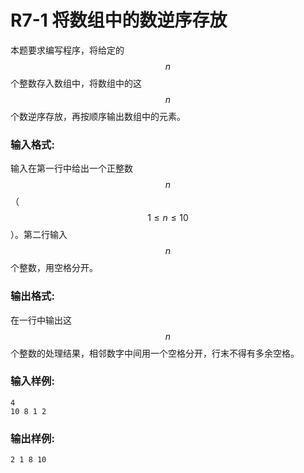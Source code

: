 # R7-1 将数组中的数逆序存放

本题要求编写程序，将给定的$$n$$个整数存入数组中，将数组中的这$$n$$个数逆序存放，再按顺序输出数组中的元素。

### 输入格式:

输入在第一行中给出一个正整数$$n$$（$$1\le n\le 10$$）。第二行输入$$n$$个整数，用空格分开。

### 输出格式:

在一行中输出这$$n$$个整数的处理结果，相邻数字中间用一个空格分开，行末不得有多余空格。

### 输入样例:
```in
4
10 8 1 2
```

### 输出样例:
```out
2 1 8 10
```
